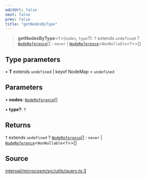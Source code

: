 ```yaml
---
editUrl: false
next: false
prev: false
title: "getNodesByType"
---
```


> **getNodesByType**\<`T`\>(`nodes`, `type`?): `T` extends `undefined` ? [`NodeReference`](../type-aliases/NodeReference.md)[] : `never` \| [`NodeReference`](../type-aliases/NodeReference.md)\<`NonNullable`\<`T`\>\>[]

## Type parameters

• **T** extends `undefined` \| keyof NodeMap = `undefined`

## Parameters

• **nodes**: [`NodeReference`](../type-aliases/NodeReference.md)[]

• **type?**: `T`

## Returns

`T` extends `undefined` ? [`NodeReference`](../type-aliases/NodeReference.md)[] : `never` \| [`NodeReference`](../type-aliases/NodeReference.md)\<`NonNullable`\<`T`\>\>[]

## Source

[internal/microcosm/src/utils/query.ts:3](https://github.com/nodenogg-in/alpha-p2p/blob/2cff8cc/internal/microcosm/src/utils/query.ts#L3)

